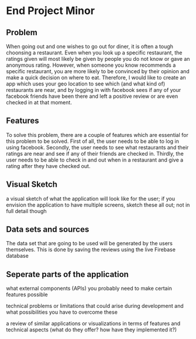 # End Project Minor

## Problem
When going out and one wishes to go out for diner, it is often a tough choonsing a restaurant. Even when you look up a specific restaurant, the ratings given will most likely be given by people you do not know or gave an anonymous rating. However, when someone you know recommends a specific restaurant, you are more likely to be convinced by their opinion and make a quick decision on where to eat. Therefore, I would like to create an app which uses your geo location to see which (and what kind of) restaurants are near, and by logging in with facebook sees if any of your facebook friends have been there and left a positive review or are even checked in at that moment. 

## Features
To solve this problem, there are a couple of features which are essential for this problem to be solved. First of all, the user needs to be able to log in using facebook. Secondly, the user needs to see what restaurants and their ratings are near and see if any of their friends are checked in. Thirdly, the user needs to be able to check in and out when in a restaurant and give a rating after they have checked out.

## Visual Sketch
a visual sketch of what the application will look like for the user; if you envision the application to have multiple screens, sketch these all out; not in full detail though

## Data sets and sources
The data set that are going to be used will be generated by the users themselves. This is done by saving the reviews using the live Firebase database

## Seperate parts of the application


what external components (APIs) you probably need to make certain features possible

technical problems or limitations that could arise during development and what possibilities you have to overcome these

a review of similar applications or visualizations in terms of features and technical aspects (what do they offer? how have they implemented it?)
